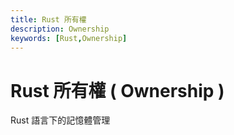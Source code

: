 ```yaml
---
title: Rust 所有權
description: Ownership
keywords: [Rust,Ownership]
---
```


# Rust 所有權 ( Ownership )
 Rust 語言下的記憶體管理

